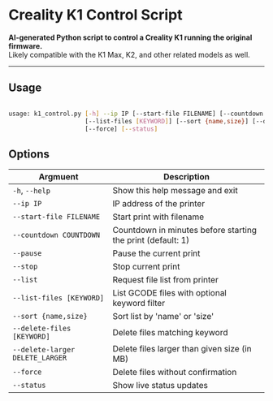 # Creality K1 Control Script

**AI-generated Python script to control a Creality K1 running the original firmware.**  
Likely compatible with the K1 Max, K2, and other related models as well.

---

## Usage

```bash

usage: k1_control.py [-h] --ip IP [--start-file FILENAME] [--countdown COUNTDOWN] [--pause] [--stop] [--list]
                     [--list-files [KEYWORD]] [--sort {name,size}] [--delete-files [KEYWORD]] [--delete-larger DELETE_LARGER]
                     [--force] [--status]
```
## Options

| Argmuent                         | Description |
|--------------------------------|--------------|
| `-h`, `--help`                 | Show this help message and exit |
| `--ip IP`                      | IP address of the printer |
| `--start-file FILENAME`        | Start print with filename |
| `--countdown COUNTDOWN`        | Countdown in minutes before starting the print (default: 1) |
| `--pause`                      | Pause the current print |
| `--stop`                       | Stop current print |
| `--list`                       | Request file list from printer |
| `--list-files [KEYWORD]`       | List GCODE files with optional keyword filter |
| `--sort {name,size}`           | Sort list by 'name' or 'size' |
| `--delete-files [KEYWORD]`     | Delete files matching keyword |
| `--delete-larger DELETE_LARGER`| Delete files larger than given size (in MB) |
| `--force`                      | Delete files without confirmation |
| `--status`                     | Show live status updates |

